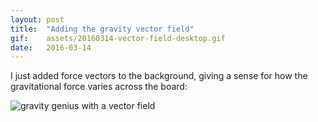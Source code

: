 ```yaml
---
layout: post
title:  "Adding the gravity vector field"
gif:    assets/20160314-vector-field-desktop.gif
date:   2016-03-14
---
```


I just added force vectors to the background, giving a sense for how the
gravitational force varies across the board:

![gravity genius with a vector field]({{site.baseurl}}assets/20160314-vector-field-desktop.gif)
